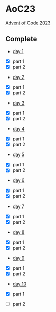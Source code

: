 # AoC23  
[Advent of Code 2023](https://adventofcode.com/2023)  
  
## Complete  
- [day 1](./day_1/main.go)  
- [x] part 1  
- [x] part 2  
- [day 2](./day_2/main.go)  
- [x] part 1  
- [x] part 2  
- [day 3](./day_3/main.go)  
- [x] part 1  
- [x] part 2  
- [day 4](./day_4/main.go)  
- [x] part 1  
- [x] part 2  
- [day 5](./day_5/main.go)  
- [x] part 1  
- [x] part 2  
- [day 6](./day_6/main.go)  
- [x] part 1  
- [x] part 2  
- [day 7](./day_7/main.go)  
- [x] part 1  
- [x] part 2  
- [day 8](./day_8/main.go)  
- [x] part 1  
- [x] part 2  
- [day 9](./day_9/main.go)  
- [x] part 1  
- [x] part 2  
- [day 10](./day_10/main.go)  
- [x] part 1  
- [ ] part 2  
  
  
